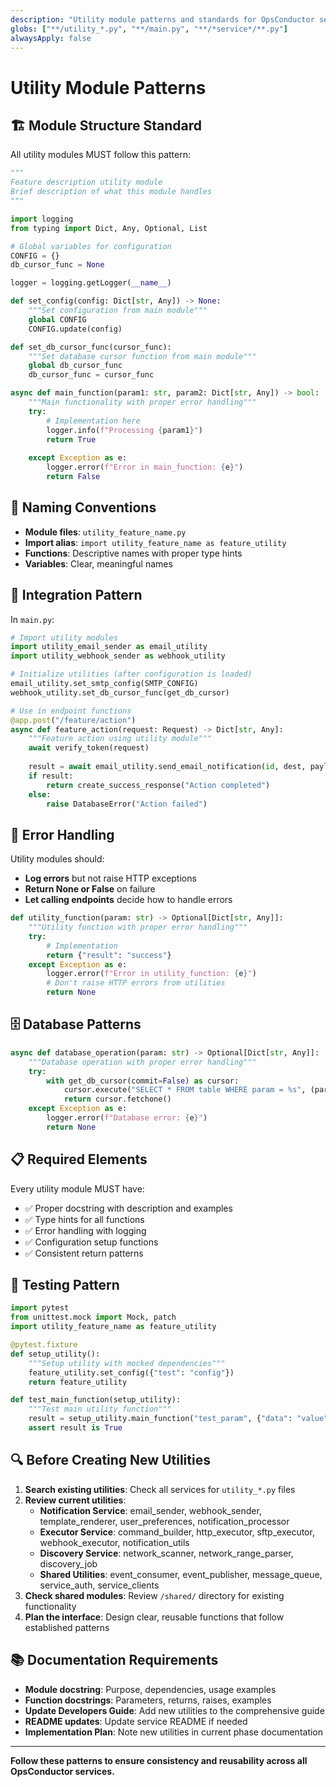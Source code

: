 ```yaml
---
description: "Utility module patterns and standards for OpsConductor services"
globs: ["**/utility_*.py", "**/main.py", "**/*service*/**.py"]
alwaysApply: false
---
```


# Utility Module Patterns

## 🏗️ Module Structure Standard

All utility modules MUST follow this pattern:

```python
"""
Feature description utility module
Brief description of what this module handles
"""

import logging
from typing import Dict, Any, Optional, List

# Global variables for configuration
CONFIG = {}
db_cursor_func = None

logger = logging.getLogger(__name__)

def set_config(config: Dict[str, Any]) -> None:
    """Set configuration from main module"""
    global CONFIG
    CONFIG.update(config)

def set_db_cursor_func(cursor_func):
    """Set database cursor function from main module"""
    global db_cursor_func
    db_cursor_func = cursor_func

async def main_function(param1: str, param2: Dict[str, Any]) -> bool:
    """Main functionality with proper error handling"""
    try:
        # Implementation here
        logger.info(f"Processing {param1}")
        return True
        
    except Exception as e:
        logger.error(f"Error in main_function: {e}")
        return False
```

## 📝 Naming Conventions

- **Module files**: `utility_feature_name.py`
- **Import alias**: `import utility_feature_name as feature_utility`
- **Functions**: Descriptive names with proper type hints
- **Variables**: Clear, meaningful names

## 🔧 Integration Pattern

In `main.py`:

```python
# Import utility modules
import utility_email_sender as email_utility
import utility_webhook_sender as webhook_utility

# Initialize utilities (after configuration is loaded)
email_utility.set_smtp_config(SMTP_CONFIG)
webhook_utility.set_db_cursor_func(get_db_cursor)

# Use in endpoint functions
@app.post("/feature/action")
async def feature_action(request: Request) -> Dict[str, Any]:
    """Feature action using utility module"""
    await verify_token(request)
    
    result = await email_utility.send_email_notification(id, dest, payload)
    if result:
        return create_success_response("Action completed")
    else:
        raise DatabaseError("Action failed")
```

## 🚨 Error Handling

Utility modules should:
- **Log errors** but not raise HTTP exceptions
- **Return None or False** on failure
- **Let calling endpoints** decide how to handle errors

```python
def utility_function(param: str) -> Optional[Dict[str, Any]]:
    """Utility function with proper error handling"""
    try:
        # Implementation
        return {"result": "success"}
    except Exception as e:
        logger.error(f"Error in utility_function: {e}")
        # Don't raise HTTP errors from utilities
        return None
```

## 🗄️ Database Patterns

```python
async def database_operation(param: str) -> Optional[Dict[str, Any]]:
    """Database operation with proper error handling"""
    try:
        with get_db_cursor(commit=False) as cursor:
            cursor.execute("SELECT * FROM table WHERE param = %s", (param,))
            return cursor.fetchone()
    except Exception as e:
        logger.error(f"Database error: {e}")
        return None
```

## 📋 Required Elements

Every utility module MUST have:
- ✅ Proper docstring with description and examples
- ✅ Type hints for all functions
- ✅ Error handling with logging
- ✅ Configuration setup functions
- ✅ Consistent return patterns

## 🧪 Testing Pattern

```python
import pytest
from unittest.mock import Mock, patch
import utility_feature_name as feature_utility

@pytest.fixture
def setup_utility():
    """Setup utility with mocked dependencies"""
    feature_utility.set_config({"test": "config"})
    return feature_utility

def test_main_function(setup_utility):
    """Test main utility function"""
    result = setup_utility.main_function("test_param", {"data": "value"})
    assert result is True
```

## 🔍 Before Creating New Utilities

1. **Search existing utilities**: Check all services for `utility_*.py` files
2. **Review current utilities**:
   - **Notification Service**: email_sender, webhook_sender, template_renderer, user_preferences, notification_processor
   - **Executor Service**: command_builder, http_executor, sftp_executor, webhook_executor, notification_utils
   - **Discovery Service**: network_scanner, network_range_parser, discovery_job
   - **Shared Utilities**: event_consumer, event_publisher, message_queue, service_auth, service_clients
3. **Check shared modules**: Review `/shared/` directory for existing functionality
4. **Plan the interface**: Design clear, reusable functions that follow established patterns

## 📚 Documentation Requirements

- **Module docstring**: Purpose, dependencies, usage examples
- **Function docstrings**: Parameters, returns, raises, examples
- **Update Developers Guide**: Add new utilities to the comprehensive guide
- **README updates**: Update service README if needed
- **Implementation Plan**: Note new utilities in current phase documentation

---

**Follow these patterns to ensure consistency and reusability across all OpsConductor services.**